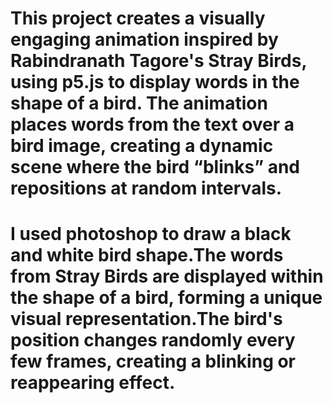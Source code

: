 # This project creates a visually engaging animation inspired by Rabindranath Tagore's Stray Birds, using p5.js to display words in the shape of a bird. The animation places words from the text over a bird image, creating a dynamic scene where the bird “blinks” and repositions at random intervals.

# I used photoshop to draw a black and white bird shape.The words from Stray Birds are displayed within the shape of a bird, forming a unique visual representation.The bird's position changes randomly every few frames, creating a blinking or reappearing effect.